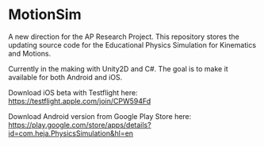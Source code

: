 # MotionSim

A new direction for the AP Research Project. This repository stores the updating source code for the Educational Physics Simulation for Kinematics and Motions.

Currently in the making with Unity2D and C#. The goal is to make it available for both Android and iOS. 

Download iOS beta with Testflight here: https://testflight.apple.com/join/CPW594Fd

Download Android version from Google Play Store here: https://play.google.com/store/apps/details?id=com.heja.PhysicsSimulation&hl=en
